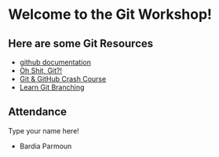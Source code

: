 # Welcome to the Git Workshop!

## Here are some Git Resources

- [github documentation](https://docs.github.com/en/get-started/quickstart/git-and-github-learning-resources)
- [Oh Shit, Git?!](https://ohshitgit.com/)
- [Git & GitHub Crash Course](https://youtu.be/SWYqp7iY_Tc)
- [Learn Git Branching](https://learngitbranching.js.org/)

## Attendance
Type your name here!
- Bardia Parmoun